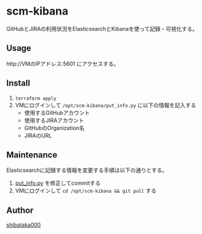 # scm-kibana

GitHubとJIRAの利用状況をElasticsearchとKibanaを使って記録・可視化する。

## Usage
http://VMのIPアドレス:5601 にアクセスする。

## Install
1. `terraform apply`
2. VMにログインして `/opt/scm-kibana/put_info.py` に以下の情報を記入する
	- 使用するGitHubアカウント
	- 使用するJIRAアカウント
	- GitHubのOrganization名
	- JIRAのURL

## Maintenance
Elasticsearchに記録する情報を変更する手順は以下の通りとする。

1. [put_info.py](./put_info.py) を修正してcommitする
2. VMにログインして `cd /opt/scm-kibana && git pull` する

## Author
[shibataka000](https://github.com/shibataka000)
